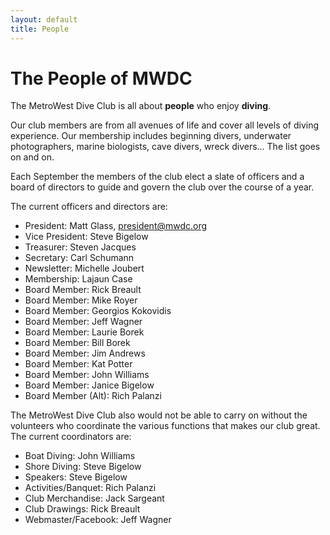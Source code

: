 ```yaml
---
layout: default
title: People
---
```


# The People of MWDC

The MetroWest Dive Club is all about **people** who enjoy **diving**.

Our club members are from all avenues of life and cover all levels of
diving experience. Our membership includes beginning divers,
underwater photographers, marine biologists, cave divers, wreck
divers... The list goes on and on.

Each September the members of the club elect a slate of officers and a
board of directors to guide and govern the club over the course of a
year.

The current officers and directors are:

- President: Matt Glass, <president@mwdc.org>
- Vice President: Steve Bigelow
- Treasurer: Steven Jacques
- Secretary: Carl Schumann
- Newsletter: Michelle Joubert
- Membership: Lajaun Case
- Board Member: Rick Breault
- Board Member: Mike Royer
- Board Member: Georgios Kokovidis
- Board Member: Jeff Wagner
- Board Member: Laurie Borek
- Board Member: Bill Borek
- Board Member: Jim Andrews
- Board Member: Kat Potter
- Board Member: John Williams
- Board Member: Janice Bigelow
- Board Member (Alt): Rich Palanzi

The MetroWest Dive Club also would not be able to carry on without the
volunteers who coordinate the various functions that makes our club great. The
current coordinators are:

- Boat Diving: John Williams
- Shore Diving: Steve Bigelow
- Speakers: Steve Bigelow
- Activities/Banquet: Rich Palanzi
- Club Merchandise: Jack Sargeant
- Club Drawings: Rick Breault
- Webmaster/Facebook: Jeff Wagner
